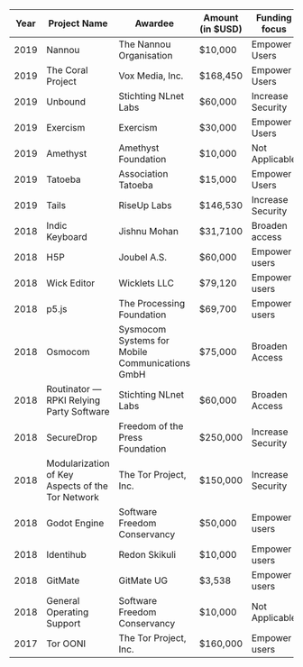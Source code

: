 |Year| Project Name  | Awardee  |  Amount (in $USD) |  Funding focus | Project website  |
|---|---|---|---|---|---|
|2019| Nannou | The Nannou Organisation | $10,000 | Empower Users | https://nannou.cc/ |
|2019| The Coral Project  | Vox Media, Inc.  | $168,450  | Empower Users  |  https://coral.voxmedia.com |
|2019| Unbound | Stichting NLnet Labs  | $60,000 | Increase Security | https://nlnetlabs.nl/projects/unbound/about/ |
|2019| Exercism | Exercism | $30,000 | Empower Users | https://exercism.io/ |
|2019| Amethyst |  Amethyst Foundation | $10,000 | Not Applicable | https://www.amethyst.rs/ |
|2019| Tatoeba | Association Tatoeba | $15,000 | Empower Users | https://tatoeba.org |
|2019| Tails | RiseUp Labs | $146,530 | Increase Security | https://tails.boum.org/ |
|2018| Indic Keyboard | Jishnu Mohan | $31,7100 | Broaden access | https://indic.app/ |
|2018| H5P | Joubel A.S. | $60,000 | Empower users | https://H5P.org |
|2018| Wick Editor | Wicklets LLC | $79,120 | Empower users | www.wickeditor.com |
|2018| p5.js | The Processing Foundation  | $69,700 | Empower users | https://p5js.org/ |
|2018| Osmocom | Sysmocom Systems for Mobile Communications GmbH | $75,000 | Broaden Access | https://osmocom.org/projects/cellular-infrastructure |
|2018| Routinator — RPKI Relying Party Software | Stichting NLnet Labs | $60,000 | Broaden Access | https://nlnetlabs.nl/projects/rpki/routinator/ |
|2018| SecureDrop | Freedom of the Press Foundation | $250,000 | Increase Security | https://securedrop.org |
|2018| Modularization of Key Aspects of the Tor Network| The Tor Project, Inc.| $150,000 | Increase Security | https://torproject.org|
|2018| Godot Engine | Software Freedom Conservancy | $50,000 | Empower users | https://godotengine.org |
|2018| Identihub | Redon Skikuli | $10,000 | Empower users | https://identihub.co |
|2018| GitMate | GitMate UG | $3,538 | Empower users | https://docs.gitmate.io/ |
|2018| General Operating Support | Software Freedom Conservancy | $10,000 |Not Applicable| https://sfconservancy.org/ |
|2017| Tor OONI | The Tor Project, Inc. | $160,000 | Empower users | https://ooni.torproject.org/ |
